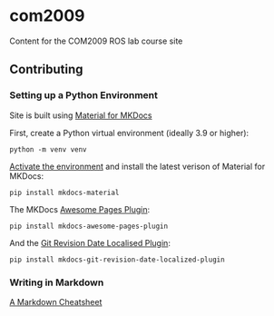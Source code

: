 # com2009

Content for the COM2009 ROS lab course site

## Contributing

### Setting up a Python Environment

Site is built using [Material for MKDocs](https://squidfunk.github.io/mkdocs-material/)

First, create a Python virtual environment (ideally 3.9 or higher):

```
python -m venv venv
```

[Activate the environment](https://realpython.com/what-is-pip/#using-pip-in-a-python-virtual-environment) and install the latest verison of Material for MKDocs:

```
pip install mkdocs-material
```

The MKDocs [Awesome Pages Plugin](https://github.com/lukasgeiter/mkdocs-awesome-pages-plugin):

```
pip install mkdocs-awesome-pages-plugin
```

And the [Git Revision Date Localised Plugin](https://github.com/timvink/mkdocs-git-revision-date-localized-plugin):

```
pip install mkdocs-git-revision-date-localized-plugin
```

### Writing in Markdown

[A Markdown Cheatsheet](https://www.markdownguide.org/cheat-sheet/)